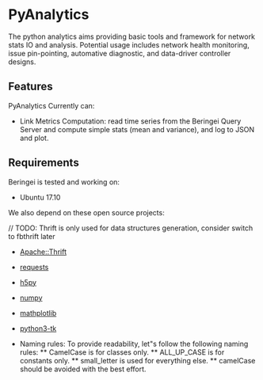 # PyAnalytics
The python analytics aims providing basic tools and framework for network stats IO and analysis. Potential usage includes network health monitoring, issue pin-pointing, automative diagnostic, and data-driver controller designs.

## Features

PyAnalytics Currently can:

* Link Metrics Computation: read time series from the Beringei Query Server and compute simple stats (mean and variance), and log to JSON and plot.

## Requirements

Beringei is tested and working on:

* Ubuntu 17.10

We also depend on these open source projects:

// TODO: Thrift is only used for data structures generation, consider switch to fbthrift later
* [Apache::Thrift](https://github.com/apache/thrift.git)
* [requests](https://github.com/requests/requests.git)
* [h5py](https://github.com/h5py/h5py.git)
* [numpy](https://github.com/numpy/numpy.git)
* [mathplotlib](https://github.com/matplotlib/matplotlib.git)
* [python3-tk](https://github.com/python/cpython/tree/master/Lib/tkinter)


* Naming rules:
To provide readability, let"s follow the following naming rules:
** CamelCase is for classes only.
** ALL_UP_CASE is for constants only.
** small_letter is used for everything else.
** camelCase should be avoided with the best effort.
